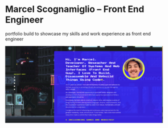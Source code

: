 # Marcel Scognamiglio – Front End Engineer
portfolio build to showcase my skills and work experience as front end engineer

![](https://github.com/marcelxv/portfolio/blob/master/img/cover.png)
